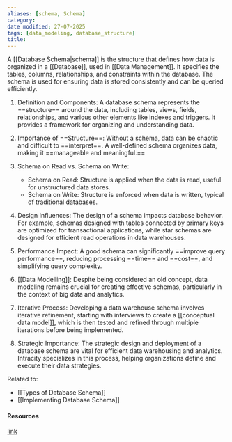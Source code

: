 ```yaml
---
aliases: [schema, Schema]
category:
date modified: 27-07-2025
tags: [data_modeling, database_structure]
title: 
---
```

A [[Database Schema|schema]] is the structure that defines how data is organized in a [[Database]], used in [[Data Management]]. It specifies the tables, columns, relationships, and constraints within the database. The schema is used for ensuring data is stored consistently and can be queried efficiently.

1. Definition and Components: A database schema represents the ==structure== around the data, including tables, views, fields, relationships, and various other elements like indexes and triggers. It provides a framework for organizing and understanding data.

2. Importance of ==Structure==: Without a schema, data can be chaotic and difficult to ==interpret==. A well-defined schema organizes data, making it ==manageable and meaningful.==

3. Schema on Read vs. Schema on Write: 
   - Schema on Read: Structure is applied when the data is read, useful for unstructured data stores.
   - Schema on Write: Structure is enforced when data is written, typical of traditional databases.

1. Design Influences: The design of a schema impacts database behavior. For example, schemas designed with tables connected by primary keys are optimized for transactional applications, while star schemas are designed for efficient read operations in data warehouses.

2. Performance Impact: A good schema can significantly ==improve query performance==, reducing processing ==time== and ==cost==, and simplifying query complexity.

3. [[Data Modelling]]: Despite being considered an old concept, data modeling remains crucial for creating effective schemas, particularly in the context of big data and analytics.

4. Iterative Process: Developing a data warehouse schema involves iterative refinement, starting with interviews to create a [[conceptual data model]], which is then tested and refined through multiple iterations before being implemented.

5. Strategic Importance: The strategic design and deployment of a database schema are vital for efficient data warehousing and analytics. Intracity specializes in this process, helping organizations define and execute their data strategies.

Related to: 
- [[Types of Database Schema]]
- [[Implementing Database Schema]]

#### Resources
[link](https://www.youtube.com/watch?v=3BZz8R7mqu0)